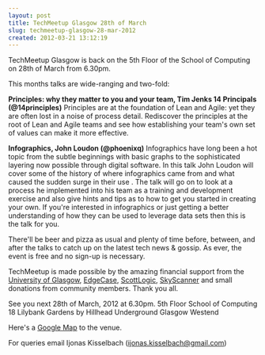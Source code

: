```yaml
---
layout: post
title: TechMeetup Glasgow 28th of March
slug: techmeetup-glasgow-28-mar-2012
created: 2012-03-21 13:12:19
---
```


TechMeetup Glasgow is back on the 5th Floor of the School of Computing on 28th of March from 6.30pm.

This months talks are wide-ranging and two-fold:

<strong>Principles: why they matter to you and your team, Tim Jenks 14 Principals (@14principles)</strong>
Principles are at the foundation of Lean and Agile: yet they are often lost in a noise of process detail. Rediscover the principles at the root of Lean and Agile teams and see how establishing your team's own set of values can make it more effective.

<strong> Infographics, John Loudon (@phoenixq)</strong>
Infographics have long been a hot topic from the subtle beginnings with basic graphs to the sophisticated layering now possible through digital software. In this talk John Loudon will cover some of the history of where infographics came from and what caused the sudden surge in their use . The talk will go on to look at a process he implemented into his team as a training and development exercise and also give hints and tips as to how to get you started in creating your own. If you're interested in infographics or just getting a better understanding of how they can be used to leverage data sets then this is the talk for you.

There'll be beer and pizza as usual and plenty of time before, between, and after the talks to catch up on the latest tech news &amp; gossip. As ever, the event is free and no sign-up is necessary.

TechMeetup is made possible by the amazing financial support from the <a href="http://www.gla.ac.uk">University of Glasgow</a>, <a href="http://edgecase.com/">EdgeCase</a>, <a href="http://www.scottlogic.co.uk/">ScottLogic</a>, <a href="http://www.skyscanner.net/">SkyScanner</a> and small donations from community members. Thank you all.

See you next 28th of March, 2012 at 6.30pm.
5th Floor
School of Computing
18 Lilybank Gardens
by Hillhead Underground
Glasgow Westend

Here's a <a href="http://g.co/maps/n8zmn">Google Map</a> to the venue.

For queries email Ijonas Kisselbach (ijonas.kisselbach@gmail.com)